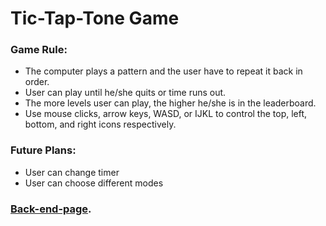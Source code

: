 # Tic-Tap-Tone Game

### Game Rule:
- The computer plays a pattern and the user have to repeat it back in order.
- User can play until he/she quits or time runs out.
- The more levels user can play, the higher he/she is in the leaderboard.
- Use mouse clicks, arrow keys, WASD, or IJKL to control the top, left, bottom, and right icons respectively.

### Future Plans:
- User can change timer
- User can choose different modes

### [Back-end-page](https://github.com/linh4/tic-tap-tone-back-end).
